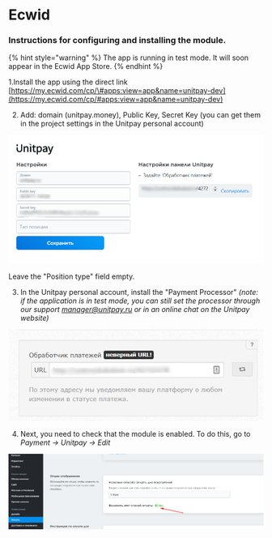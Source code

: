 # Ecwid

### Instructions for configuring and installing the module.

{% hint style="warning" %}
The app is running in test mode. It will soon appear in the Ecwid App Store.
{% endhint %}

1.Install the app using the direct link [https://my.ecwid.com/cp/\#apps:view=app&name=unitpay-dev](https://my.ecwid.com/cp/#apps:view=app&name=unitpay-dev)

2. Add: domain \(unitpay.money\), Public Key, Secret Key \(you can get them in the project settings in the Unitpay personal account\)

![](../../.gitbook/assets/ecw1.png)

Leave the "Position type" field empty.

3. In the Unitpay personal account, install the "Payment Processor" _\(note: if the application is in test mode, you can still set the processor through our support manager@unitpay.ru or in an online chat on the Unitpay website\)_

![](../../.gitbook/assets/ecw2.png)

4. Next, you need to check that the module is enabled. To do this, go to _Payment -&gt; Unitpay -&gt; Edit_

![](../../.gitbook/assets/ecw3.png)

